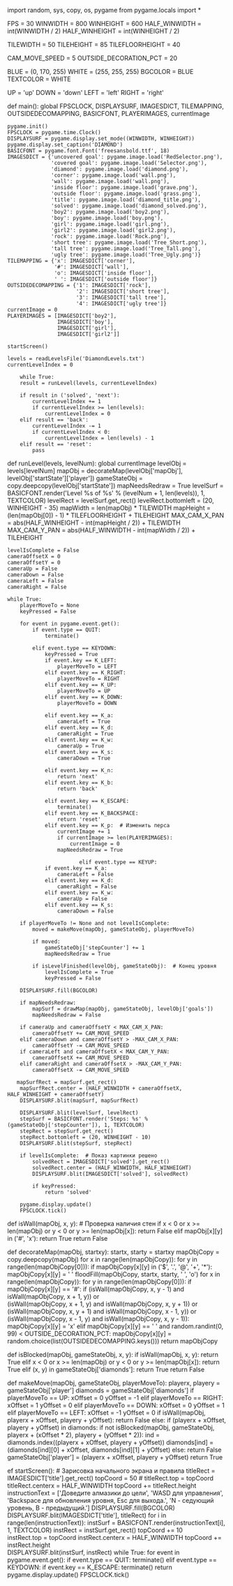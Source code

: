 import random, sys, copy, os, pygame
from pygame.locals import *

FPS = 30
WINWIDTH = 800
WINHEIGHT = 600
HALF_WINWIDTH = int(WINWIDTH / 2)
HALF_WINHEIGHT = int(WINHEIGHT / 2)

TILEWIDTH = 50
TILEHEIGHT = 85
TILEFLOORHEIGHT = 40

CAM_MOVE_SPEED = 5
OUTSIDE_DECORATION_PCT = 20

BLUE = (0, 170, 255)
WHITE = (255, 255, 255)
BGCOLOR = BLUE
TEXTCOLOR = WHITE

UP = 'up'
DOWN = 'down'
LEFT = 'left'
RIGHT = 'right'

def main():
    global FPSCLOCK, DISPLAYSURF, IMAGESDICT, TILEMAPPING, OUTSIDEDECOMAPPING, BASICFONT, PLAYERIMAGES, currentImage
    
    pygame.init()
    FPSCLOCK = pygame.time.Clock()
    DISPLAYSURF = pygame.display.set_mode((WINWIDTH, WINHEIGHT))
    pygame.display.set_caption('DIAMOND')
    BASICFONT = pygame.font.Font('freesansbold.ttf', 18)
    IMAGESDICT = {'uncovered goal': pygame.image.load('RedSelector.png'),
                  'covered goal': pygame.image.load('Selector.png'),
                  'diamond': pygame.image.load('diamond.png'),
                  'corner': pygame.image.load('wall.png'),
                  'wall': pygame.image.load('wall.png'),
                  'inside floor': pygame.image.load('grave.png'),
                  'outside floor': pygame.image.load('grass.png'),
                  'title': pygame.image.load('diamond_title.png'),
                  'solved': pygame.image.load('diamond_solved.png'),
                  'boy2': pygame.image.load('boy2.png'),
                  'boy': pygame.image.load('boy.png'),
                  'girl': pygame.image.load('girl.png'),
                  'girl2': pygame.image.load('girl2.png'),
                  'rock': pygame.image.load('Rock.png'),
                  'short tree': pygame.image.load('Tree_Short.png'),
                  'tall tree': pygame.image.load('Tree_Tall.png'),
                  'ugly tree': pygame.image.load('Tree_Ugly.png')}
    TILEMAPPING = {'x': IMAGESDICT['corner'],
                   '#': IMAGESDICT['wall'],
                   'o': IMAGESDICT['inside floor'],
                   ' ': IMAGESDICT['outside floor']}
    OUTSIDEDECOMAPPING = {'1': IMAGESDICT['rock'],
                          '2': IMAGESDICT['short tree'],
                          '3': IMAGESDICT['tall tree'],
                          '4': IMAGESDICT['ugly tree']}
    currentImage = 0
    PLAYERIMAGES = [IMAGESDICT['boy2'],
                    IMAGESDICT['boy'],
                    IMAGESDICT['girl'],
                    IMAGESDICT['girl2']]

    startScreen()

    levels = readLevelsFile('DiamondLevels.txt')
    currentLevelIndex = 0
    
        while True:
        result = runLevel(levels, currentLevelIndex)

        if result in ('solved', 'next'):
            currentLevelIndex += 1
            if currentLevelIndex >= len(levels):
                currentLevelIndex = 0
        elif result == 'back':
            currentLevelIndex -= 1
            if currentLevelIndex < 0:
                currentLevelIndex = len(levels) - 1
        elif result == 'reset':
            pass
            
def runLevel(levels, levelNum):
    global currentImage
    levelObj = levels[levelNum]
    mapObj = decorateMap(levelObj['mapObj'], levelObj['startState']['player'])
    gameStateObj = copy.deepcopy(levelObj['startState'])
    mapNeedsRedraw = True
    levelSurf = BASICFONT.render('Level %s of %s' % (levelNum + 1, len(levels)), 1, TEXTCOLOR)
    levelRect = levelSurf.get_rect()
    levelRect.bottomleft = (20, WINHEIGHT - 35)
    mapWidth = len(mapObj) * TILEWIDTH
    mapHeight = (len(mapObj[0]) - 1) * TILEFLOORHEIGHT + TILEHEIGHT
    MAX_CAM_X_PAN = abs(HALF_WINHEIGHT - int(mapHeight / 2)) + TILEWIDTH
    MAX_CAM_Y_PAN = abs(HALF_WINWIDTH - int(mapWidth / 2)) + TILEHEIGHT

    levelIsComplete = False
    cameraOffsetX = 0
    cameraOffsetY = 0
    cameraUp = False
    cameraDown = False
    cameraLeft = False
    cameraRight = False

    while True:
        playerMoveTo = None
        keyPressed = False

        for event in pygame.event.get():
            if event.type == QUIT:
                terminate()

            elif event.type == KEYDOWN:
                keyPressed = True
                if event.key == K_LEFT:
                    playerMoveTo = LEFT
                elif event.key == K_RIGHT:
                    playerMoveTo = RIGHT
                elif event.key == K_UP:
                    playerMoveTo = UP
                elif event.key == K_DOWN:
                    playerMoveTo = DOWN

                elif event.key == K_a:
                    cameraLeft = True
                elif event.key == K_d:
                    cameraRight = True
                elif event.key == K_w:
                    cameraUp = True
                elif event.key == K_s:
                    cameraDown = True

                elif event.key == K_n:
                    return 'next'
                elif event.key == K_b:
                    return 'back'

                elif event.key == K_ESCAPE:
                    terminate()
                elif event.key == K_BACKSPACE:
                    return 'reset'
                elif event.key == K_p:  # Изменить перса
                    currentImage += 1
                    if currentImage >= len(PLAYERIMAGES):
                        currentImage = 0
                    mapNeedsRedraw = True
                    
                           elif event.type == KEYUP:
                if event.key == K_a:
                    cameraLeft = False
                elif event.key == K_d:
                    cameraRight = False
                elif event.key == K_w:
                    cameraUp = False
                elif event.key == K_s:
                    cameraDown = False

        if playerMoveTo != None and not levelIsComplete:
            moved = makeMove(mapObj, gameStateObj, playerMoveTo)

            if moved:
                gameStateObj['stepCounter'] += 1
                mapNeedsRedraw = True

            if isLevelFinished(levelObj, gameStateObj):  # Конец уровня
                levelIsComplete = True
                keyPressed = False

        DISPLAYSURF.fill(BGCOLOR)

        if mapNeedsRedraw:
            mapSurf = drawMap(mapObj, gameStateObj, levelObj['goals'])
            mapNeedsRedraw = False

        if cameraUp and cameraOffsetY < MAX_CAM_X_PAN:
            cameraOffsetY += CAM_MOVE_SPEED
        elif cameraDown and cameraOffsetY > -MAX_CAM_X_PAN:
            cameraOffsetY -= CAM_MOVE_SPEED
        if cameraLeft and cameraOffsetX < MAX_CAM_Y_PAN:
            cameraOffsetX += CAM_MOVE_SPEED
        elif cameraRight and cameraOffsetX > -MAX_CAM_Y_PAN:
            cameraOffsetX -= CAM_MOVE_SPEED
            
       mapSurfRect = mapSurf.get_rect()
        mapSurfRect.center = (HALF_WINWIDTH + cameraOffsetX, HALF_WINHEIGHT + cameraOffsetY)
        DISPLAYSURF.blit(mapSurf, mapSurfRect)

        DISPLAYSURF.blit(levelSurf, levelRect)
        stepSurf = BASICFONT.render('Steps: %s' % (gameStateObj['stepCounter']), 1, TEXTCOLOR)
        stepRect = stepSurf.get_rect()
        stepRect.bottomleft = (20, WINHEIGHT - 10)
        DISPLAYSURF.blit(stepSurf, stepRect)

        if levelIsComplete:  # Показ картинки решено
            solvedRect = IMAGESDICT['solved'].get_rect()
            solvedRect.center = (HALF_WINWIDTH, HALF_WINHEIGHT)
            DISPLAYSURF.blit(IMAGESDICT['solved'], solvedRect)

            if keyPressed:
                return 'solved'

        pygame.display.update()
        FPSCLOCK.tick()
        
def isWall(mapObj, x, y):  # Проверка наличия стен
    if x < 0 or x >= len(mapObj) or y < 0 or y >= len(mapObj[x]):
        return False
    elif mapObj[x][y] in ('#', 'x'):
        return True
    return False

def decorateMap(mapObj, startxy): 
    startx, starty = startxy
    mapObjCopy = copy.deepcopy(mapObj)
    for x in range(len(mapObjCopy)):
        for y in range(len(mapObjCopy[0])):
            if mapObjCopy[x][y] in ('$', '.', '@', '+', '*'):
                mapObjCopy[x][y] = ' '
    floodFill(mapObjCopy, startx, starty, ' ', 'o')
    for x in range(len(mapObjCopy)):
        for y in range(len(mapObjCopy[0])):
            if mapObjCopy[x][y] == '#':
                if (isWall(mapObjCopy, x, y - 1) and isWall(mapObjCopy, x + 1, y)) or \
                        (isWall(mapObjCopy, x + 1, y) and isWall(mapObjCopy, x, y + 1)) or \
                        (isWall(mapObjCopy, x, y + 1) and isWall(mapObjCopy, x - 1, y)) or \
                        (isWall(mapObjCopy, x - 1, y) and isWall(mapObjCopy, x, y - 1)):
                    mapObjCopy[x][y] = 'x'
            elif mapObjCopy[x][y] == ' ' and random.randint(0, 99) < OUTSIDE_DECORATION_PCT:
                mapObjCopy[x][y] = random.choice(list(OUTSIDEDECOMAPPING.keys()))
    return mapObjCopy

def isBlocked(mapObj, gameStateObj, x, y):
    if isWall(mapObj, x, y):
        return True
    elif x < 0 or x >= len(mapObj) or y < 0 or y >= len(mapObj[x]):
        return True
    elif (x, y) in gameStateObj['diamonds']:
        return True
    return False

def makeMove(mapObj, gameStateObj, playerMoveTo):
    playerx, playery = gameStateObj['player']
    diamonds = gameStateObj['diamonds']
    if playerMoveTo == UP:
        xOffset = 0
        yOffset = -1
    elif playerMoveTo == RIGHT:
        xOffset = 1
        yOffset = 0
    elif playerMoveTo == DOWN:
        xOffset = 0
        yOffset = 1
    elif playerMoveTo == LEFT:
        xOffset = -1
        yOffset = 0
    if isWall(mapObj, playerx + xOffset, playery + yOffset):
        return False
    else:
        if (playerx + xOffset, playery + yOffset) in diamonds:
            if not isBlocked(mapObj, gameStateObj, playerx + (xOffset * 2), playery + (yOffset * 2)):
                ind = diamonds.index((playerx + xOffset, playery + yOffset))
                diamonds[ind] = (diamonds[ind][0] + xOffset, diamonds[ind][1] + yOffset)
            else:
                return False
        gameStateObj['player'] = (playerx + xOffset, playery + yOffset)
        return True

ef startScreen():  # Зарисовка начального экрана и правила
    titleRect = IMAGESDICT['title'].get_rect()
    topCoord = 50  #
    titleRect.top = topCoord
    titleRect.centerx = HALF_WINWIDTH
    topCoord += titleRect.height
    instructionText = ['Доведите алмазики до цели',
                       'WASD для управления',
                       'Backspace для обновления уровня, Esc для выхода.',
                       'N - седующий уровень, B - предыдущий.']
    DISPLAYSURF.fill(BGCOLOR)
    DISPLAYSURF.blit(IMAGESDICT['title'], titleRect)
    for i in range(len(instructionText)):
        instSurf = BASICFONT.render(instructionText[i], 1, TEXTCOLOR)
        instRect = instSurf.get_rect()
        topCoord += 10  
        instRect.top = topCoord
        instRect.centerx = HALF_WINWIDTH
        topCoord += instRect.height  
        DISPLAYSURF.blit(instSurf, instRect)
    while True: 
        for event in pygame.event.get():
            if event.type == QUIT:
                terminate()
            elif event.type == KEYDOWN:
                if event.key == K_ESCAPE:
                    terminate()
                return  
        pygame.display.update()
        FPSCLOCK.tick()

    
